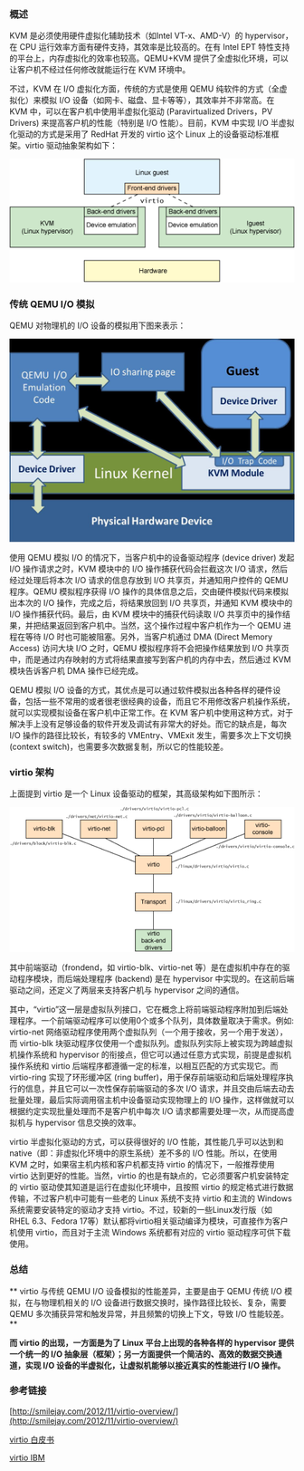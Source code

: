 ### 概述

KVM 是必须使用硬件虚拟化辅助技术（如Intel VT-x、AMD-V）的 hypervisor，在 CPU 运行效率方面有硬件支持，其效率是比较高的。在有 Intel EPT 特性支持的平台上，内存虚拟化的效率也较高。QEMU+KVM 提供了全虚拟化环境，可以让客户机不经过任何修改就能运行在 KVM 环境中。

不过，KVM 在 I/O 虚拟化方面，传统的方式是使用 QEMU 纯软件的方式（全虚拟化）来模拟 I/O 设备（如网卡、磁盘、显卡等等），其效率并不非常高。在 KVM 中，可以在客户机中使用半虚拟化驱动 (Paravirtualized Drivers，PV Drivers) 来提高客户机的性能（特别是 I/O 性能）。目前，KVM 中实现 I/O 半虚拟化驱动的方式是采用了 RedHat 开发的 virtio 这个 Linux 上的设备驱动标准框架。virtio 驱动抽象架构如下：

![](/images/basis/virtio_abs.gif)


### 传统 QEMU I/O 模拟

QEMU 对物理机的 I/O 设备的模拟用下图来表示：

![](/images/basis/qemu_emulated_io.jpg)

使用 QEMU 模拟 I/O 的情况下，当客户机中的设备驱动程序 (device driver) 发起 I/O 操作请求之时，KVM 模块中的 I/O 操作捕获代码会拦截这次 I/O 请求，然后经过处理后将本次 I/O 请求的信息存放到 I/O 共享页，并通知用户控件的 QEMU 程序。QEMU 模拟程序获得 I/O 操作的具体信息之后，交由硬件模拟代码来模拟出本次的 I/O 操作，完成之后，将结果放回到 I/O 共享页，并通知 KVM 模块中的 I/O 操作捕获代码。最后，由 KVM 模块中的捕获代码读取 I/O 共享页中的操作结果，并把结果返回到客户机中。当然，这个操作过程中客户机作为一个 QEMU 进程在等待 I/O 时也可能被阻塞。另外，当客户机通过 DMA (Direct Memory Access) 访问大块 I/O 之时，QEMU 模拟程序将不会把操作结果放到 I/O 共享页中，而是通过内存映射的方式将结果直接写到客户机的内存中去，然后通过 KVM 模块告诉客户机 DMA 操作已经完成。

QEMU 模拟 I/O 设备的方式，其优点是可以通过软件模拟出各种各样的硬件设备，包括一些不常用的或者很老很经典的设备，而且它不用修改客户机操作系统，就可以实现模拟设备在客户机中正常工作。在 KVM 客户机中使用这种方式，对于解决手上没有足够设备的软件开发及调试有非常大的好处。而它的缺点是，每次 I/O 操作的路径比较长，有较多的 VMEntry、VMExit 发生，需要多次上下文切换 (context switch)，也需要多次数据复制，所以它的性能较差。

### virtio 架构

上面提到 virtio 是一个 Linux 设备驱动的框架，其高级架构如下图所示：

![](/images/basis/virtio_highlevel_arch.gif)

其中前端驱动（frondend，如 virtio-blk、virtio-net 等）是在虚拟机中存在的驱动程序模块，而后端处理程序 (backend) 是在 hypervisor 中实现的。在这前后端驱动之间，还定义了两层来支持客户机与 hypervisor 之间的通信。

其中，“virtio”这一层是虚拟队列接口，它在概念上将前端驱动程序附加到后端处理程序。一个前端驱动程序可以使用0个或多个队列，具体数量取决于需求。例如: virtio-net 网络驱动程序使用两个虚拟队列（一个用于接收，另一个用于发送），而 virtio-blk 块驱动程序仅使用一个虚拟队列。虚拟队列实际上被实现为跨越虚拟机操作系统和 hypervisor 的衔接点，但它可以通过任意方式实现，前提是虚拟机操作系统和 virtio 后端程序都遵循一定的标准，以相互匹配的方式实现它。而 virtio-ring 实现了环形缓冲区 (ring buffer)，用于保存前端驱动和后端处理程序执行的信息，并且它可以一次性保存前端驱动的多次 I/O 请求，并且交由后端去动去批量处理，最后实际调用宿主机中设备驱动实现物理上的 I/O 操作，这样做就可以根据约定实现批量处理而不是客户机中每次 I/O 请求都需要处理一次，从而提高虚拟机与 hypervisor 信息交换的效率。

virtio 半虚拟化驱动的方式，可以获得很好的 I/O 性能，其性能几乎可以达到和 native（即：非虚拟化环境中的原生系统）差不多的 I/O 性能。所以，在使用 KVM 之时，如果宿主机内核和客户机都支持 virtio 的情况下，一般推荐使用 virtio 达到更好的性能。当然，virtio 的也是有缺点的，它必须要客户机安装特定的 virtio 驱动使其知道是运行在虚拟化环境中，且按照 virtio 的规定格式进行数据传输，不过客户机中可能有一些老的 Linux 系统不支持 virtio 和主流的 Windows 系统需要安装特定的驱动才支持 virtio。不过，较新的一些Linux发行版（如 RHEL 6.3、Fedora 17等）默认都将virtio相关驱动编译为模块，可直接作为客户机使用 virtio，而且对于主流 Windows 系统都有对应的 virtio 驱动程序可供下载使用。

### 总结

** virtio 与传统 QEMU I/O 设备模拟的性能差异，主要是由于 QEMU 传统 I/O 模拟，在与物理机相关的 I/O 设备进行数据交换时，操作路径比较长、复杂，需要 QEMU 多次捕获异常和触发异常，并且频繁的切换上下文，导致 I/O 性能较差。**

**而 virtio 的出现，一方面是为了 Linux 平台上出现的各种各样的 hypervisor 提供一个统一的 I/O 抽象层（框架）；另一方面提供一个简洁的、高效的数据交换通道，实现 I/O 设备的半虚拟化，让虚拟机能够以接近真实的性能进行 I/O 操作。**

### 参考链接
[http://smilejay.com/2012/11/virtio-overview/](http://smilejay.com/2012/11/virtio-overview/)

[virtio 白皮书](http://www.ozlabs.org/~rusty/virtio-spec/virtio-paper.pdf)

[virtio IBM](https://www.ibm.com/developerworks/cn/linux/l-virtio/)